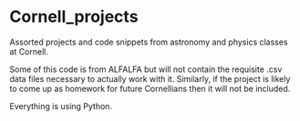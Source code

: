 # Cornell_projects
Assorted projects and code snippets from astronomy and physics classes at Cornell.

Some of this code is from ALFALFA but will not contain the requisite .csv data files necessary to actually work with it.
Similarly, if the project is likely to come up as homework for future Cornellians then it will not be included. 

Everything is using Python.
